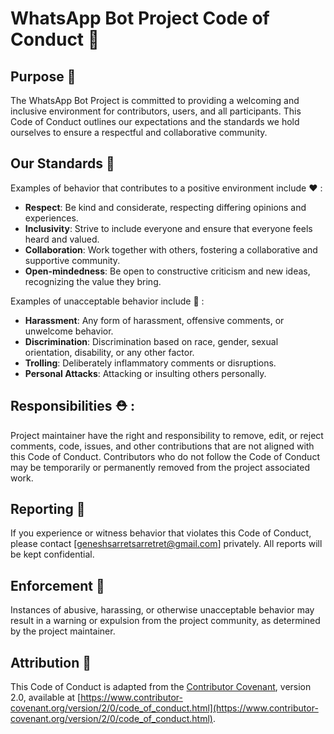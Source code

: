 # WhatsApp Bot Project Code of Conduct 🤝

## Purpose 🎯

The WhatsApp Bot Project is committed to providing a welcoming and inclusive environment for contributors, users, and all participants. This Code of Conduct outlines our expectations and the standards we hold ourselves to ensure a respectful and collaborative community.

## Our Standards 📐

Examples of behavior that contributes to a positive environment include ❤ :

- **Respect**: Be kind and considerate, respecting differing opinions and experiences.
- **Inclusivity**: Strive to include everyone and ensure that everyone feels heard and valued.
- **Collaboration**: Work together with others, fostering a collaborative and supportive community.
- **Open-mindedness**: Be open to constructive criticism and new ideas, recognizing the value they bring.

Examples of unacceptable behavior include 💢 :

- **Harassment**: Any form of harassment, offensive comments, or unwelcome behavior.
- **Discrimination**: Discrimination based on race, gender, sexual orientation, disability, or any other factor.
- **Trolling**: Deliberately inflammatory comments or disruptions.
- **Personal Attacks**: Attacking or insulting others personally.

## Responsibilities ⛑ :

Project maintainer have the right and responsibility to remove, edit, or reject comments, code, issues, and other contributions that are not aligned with this Code of Conduct. Contributors who do not follow the Code of Conduct may be temporarily or permanently removed from the project associated work.

## Reporting 🐞

If you experience or witness behavior that violates this Code of Conduct, please contact [geneshsarretsarretret@gmail.com] privately. All reports will be kept confidential.

## Enforcement 🤖

Instances of abusive, harassing, or otherwise unacceptable behavior may result in a warning or expulsion from the project community, as determined by the project maintainer.

## Attribution 📛

This Code of Conduct is adapted from the [Contributor Covenant](https://www.contributor-covenant.org), version 2.0, available at [https://www.contributor-covenant.org/version/2/0/code_of_conduct.html](https://www.contributor-covenant.org/version/2/0/code_of_conduct.html).

